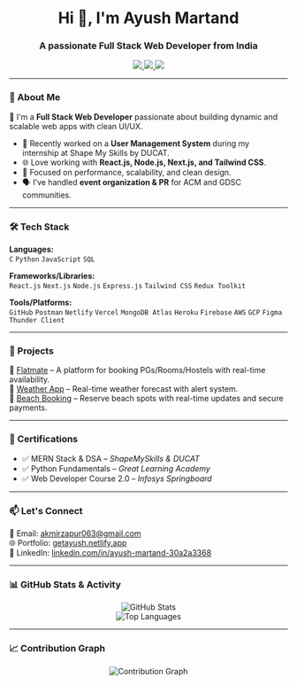 <h1 align="center">Hi 👋, I'm Ayush Martand</h1>
<h3 align="center">A passionate Full Stack Web Developer from India</h3>

<p align="center">
  <a href="https://getayush.netlify.app" target="_blank">
    <img src="https://img.shields.io/badge/Portfolio-getayush.netlify.app-orange?style=flat-square&logo=netlify">
  </a>
  <a href="mailto:akmirzapur063@gmail.com">
    <img src="https://img.shields.io/badge/Gmail-akmirzapur063@gmail.com-red?style=flat-square&logo=gmail">
  </a>
  <a href="https://www.linkedin.com/in/ayush-martand-30a2a3368/" target="_blank">
    <img src="https://img.shields.io/badge/LinkedIn-Ayush%20Martand-blue?style=flat-square&logo=linkedin">
  </a>
</p>

---

### 🚀 About Me

🎯 I'm a **Full Stack Web Developer** passionate about building dynamic and scalable web apps with clean UI/UX.

- 🔭 Recently worked on a **User Management System** during my internship at Shape My Skills by DUCAT.
- 🌐 Love working with **React.js, Node.js, Next.js, and Tailwind CSS**.
- 🧠 Focused on performance, scalability, and clean design.
- 🗣️ I’ve handled **event organization & PR** for ACM and GDSC communities.

---

### 🛠️ Tech Stack

**Languages:**  
`C` `Python` `JavaScript` `SQL`

**Frameworks/Libraries:**  
`React.js` `Next.js` `Node.js` `Express.js` `Tailwind CSS` `Redux Toolkit`

**Tools/Platforms:**  
`GitHub` `Postman` `Netlify` `Vercel` `MongoDB Atlas` `Heroku` `Firebase` `AWS` `GCP` `Figma` `Thunder Client`

---

### 🧩 Projects

🔹 [Flatmate](https://flatmate.netlify.app) – A platform for booking PGs/Rooms/Hostels with real-time availability.  
🔹 [Weather App](https://weather-ten-blush.vercel.app) – Real-time weather forecast with alert system.  
🔹 [Beach Booking](https://beach-main.vercel.app) – Reserve beach spots with real-time updates and secure payments.

---

### 🏅 Certifications

- ✅ MERN Stack & DSA – *ShapeMySkills & DUCAT*
- ✅ Python Fundamentals – *Great Learning Academy*
- ✅ Web Developer Course 2.0 – *Infosys Springboard*

---

### 📫 Let's Connect

📧 Email: akmirzapur063@gmail.com  
🌐 Portfolio: [getayush.netlify.app](https://getayush.netlify.app)  
🔗 LinkedIn: [linkedin.com/in/ayush-martand-30a2a3368](https://www.linkedin.com/in/ayush-martand-30a2a3368/)

---

### 📊 GitHub Stats & Activity

<p align="center">
  <img src="https://github-readme-stats.vercel.app/api?username=Ayush-AK063&show_icons=true&theme=radical" alt="GitHub Stats" />
  <br/>
  <img src="https://github-readme-stats.vercel.app/api/top-langs/?username=Ayush-AK063&layout=compact&theme=radical" alt="Top Languages" />
</p>

---

### 📈 Contribution Graph

<p align="center">
  <img src="https://github-readme-activity-graph.vercel.app/graph?username=Ayush-AK063&theme=react-dark" alt="Contribution Graph" />
</p>
